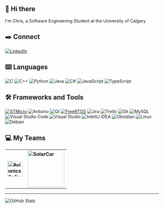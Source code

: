 ## 👋 Hi there 
I'm Chris, a Software Engineering Student at the University of Calgary 
<!-- img alt="Canada" src="https://camo.githubusercontent.com/ee72a3c015446cffb6e775f61a87c1e83dff768fb9e17ebfd988113a34e988fe/68747470733a2f2f63646e2e6a7364656c6976722e6e65742f67682f68616d707573626f72676f732f636f756e7472792d666c616773406d61696e2f7376672f63612e737667" width="30"/ -->

## :black_nib: Connect
<!--[<img alt="LinkedIn" src="https://camo.githubusercontent.com/c8a9c5b414cd812ad6a97a46c29af67239ddaeae08c41724ff7d945fb4c047e5/68747470733a2f2f6564656e742e6769746875622e696f2f537570657254696e7949636f6e732f696d616765732f7376672f6c696e6b6564696e2e737667" width="30"/>](https://www.linkedin.com/in/cchanengg/)>
-->

[<img alt="LinkedIn" src="https://img.shields.io/badge/linkedin-%230077B5.svg?style=for-the-badge&logo=linkedin&logoColor=white"/>](https://www.linkedin.com/in/cchanengg/)

## :keyboard: Languages
<!--Languages-->
![C](https://img.shields.io/badge/c-%2300599C.svg?style=for-the-badge&logo=c&logoColor=white)
![C++](https://img.shields.io/badge/c++-%2300599C.svg?style=for-the-badge&logo=c%2B%2B&logoColor=white)
![Python](https://img.shields.io/badge/python-3670A0?style=for-the-badge&logo=python&logoColor=ffdd54)
![Java](https://img.shields.io/badge/java-%23ED8B00.svg?style=for-the-badge&logo=java&logoColor=white)
![C#](https://img.shields.io/badge/c%23-%23239120.svg?style=for-the-badge&logo=c-sharp&logoColor=white)
![JavaScript](https://img.shields.io/badge/javascript-%23323330.svg?style=for-the-badge&logo=javascript&logoColor=%23F7DF1E)
![TypeScript](https://img.shields.io/badge/typescript-%23007ACC.svg?style=for-the-badge&logo=typescript&logoColor=white)
<!--![HTML5](https://img.shields.io/badge/html5-%23E34F26.svg?style=for-the-badge&logo=html5&logoColor=white)
![CSS3](https://img.shields.io/badge/css3-%231572B6.svg?style=for-the-badge&logo=css3&logoColor=white)-->




## 🛠️  Frameworks and Tools
<!--### :floppy_disk: Frameworks and Platforms-->
<a href="https://www.st.com/" rel="STMicro">![STMicro](https://user-images.githubusercontent.com/78698227/185344511-0296b5ed-15a3-4013-a98a-6dcd38222382.svg)</a>
![Arduino](https://img.shields.io/badge/-Arduino-00979D?style=for-the-badge&logo=Arduino&logoColor=white)
![Qt](https://img.shields.io/badge/Qt-%23217346.svg?style=for-the-badge&logo=Qt&logoColor=white)
<a href="https://www.freertos.org/features.html" rel="FreeRTOS">![FreeRTOS](https://img.shields.io/badge/FreeRTOS-%23green.svg?style=for-the-badge)</a>
![Jira](https://img.shields.io/badge/jira-%230A0FFF.svg?style=for-the-badge&logo=jira&logoColor=white)
![Trello](https://img.shields.io/badge/Trello-%23026AA7.svg?style=for-the-badge&logo=Trello&logoColor=white)
![Git](https://img.shields.io/badge/git-%23F05033.svg?style=for-the-badge&logo=git&logoColor=white)
![MySQL](https://img.shields.io/badge/mysql-%2300f.svg?style=for-the-badge&logo=mysql&logoColor=white)
![Visual Studio Code](https://img.shields.io/badge/Visual%20Studio%20Code-0078d7.svg?style=for-the-badge&logo=visual-studio-code&logoColor=white)
![Visual Studio](https://img.shields.io/badge/Visual%20Studio-5C2D91.svg?style=for-the-badge&logo=visual-studio&logoColor=white)
![IntelliJ IDEA](https://img.shields.io/badge/IntelliJIDEA-000000.svg?style=for-the-badge&logo=intellij-idea&logoColor=white)
![Obsidian](https://img.shields.io/badge/Obsidian-%23483699.svg?style=for-the-badge&logo=obsidian&logoColor=white)
![Linux](https://img.shields.io/badge/Linux-FCC624?style=for-the-badge&logo=linux&logoColor=black)
![Debian](https://img.shields.io/badge/Debian-D70A53?style=for-the-badge&logo=debian&logoColor=white)

<!--### :desktop_computer: Homelab and Things-->
<!--
![Plex](https://img.shields.io/badge/plex-%23E5A00D.svg?style=for-the-badge&logo=plex&logoColor=white)
![Raspberry Pi](https://img.shields.io/badge/-RaspberryPi-C51A4A?style=for-the-badge&logo=Raspberry-Pi)
-->


## :computer: My Teams
<table>
  <thread align="center">
  <td><b> <a href="https://github.com/StudentOrganisationForAerospaceResearch" rel="AvionicsSoftware"><img alt="AvionicsSoftware" src="https://user-images.githubusercontent.com/78698227/194955901-54a12bca-59ed-47cb-b7e6-3c6185ff94d5.png" width="50"/>
  </b></td>
  <thread align="center">
  <td><b> <a href="https://github.com/UCSolarCarTeam" rel="SolarCarSoftware"><img alt="SolarCar" src="https://github.com/cjchanx/cjchanx/assets/78698227/e9fdb21b-8847-48e8-9d9e-d8a0c2b29367" width="120"/>
  </b></td>

</table>

---

![GitHub Stats](https://github-readme-stats.vercel.app/api?username=cjchanx&count_private=true&show_icons=true&theme=COBALT&bg_color=03234b&text_color=b2b2b2&title_color=f3f3f3)



<!--
**cjchanx/cjchanx** is a ✨ _special_ ✨ repository because its `README.md` (this file) appears on your GitHub profile.

Here are some ideas to get you started:

### 🌱 I’m currently learning ...
- 🔭 I’m currently working on ...
- 👯 I’m looking to collaborate on ...
- 🤔 I’m looking for help with ...
- 💬 Ask me about ...
- 📫 How to reach me: ...
- 😄 Pronouns: ...
- ⚡ Fun fact: ...
-->
